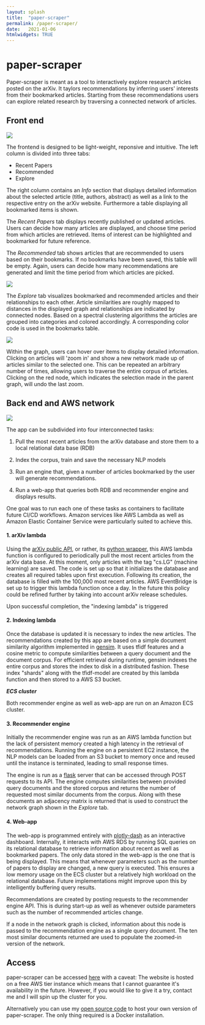 ```yaml
---
layout: splash
title:  "paper-scraper"
permalink: /paper-scraper/
date:   2021-01-06
htmlwidgets: TRUE
--- 
```


# paper-scraper

Paper-scraper is meant as a tool to interactively explore research articles posted on the arXiv. It taylors recommendations by inferring users' interests from their bookmarked articles. Starting from these recommendations users can explore related research by traversing a connected network of articles.

## Front end



![](../assets/img/paper-scraper/1.png)

The frontend is designed to be light-weight, reponsive and intuitive. 
The left column is divided into three tabs: 
- Recent Papers 
- Recommended 
- Explore

The right column contains an *Info* section that displays detailed information about the selected article (title, authors, abstract) as well as a link to the respective entry on the arXiv website. Furthermore a table displaying all bookmarked items is shown.

The *Recent Papers* tab displays recently published or updated articles. Users can decide how many articles are displayed, and choose time period from which articles are retrieved. Items of interest can be highlighted and bookmarked for future reference.

The *Recommended* tab shows articles that are recommended to users based on their bookmarks. If no bookmarks have been saved, this table will be empty. Again, users can decide how many recommendations are generated and limit the time period from which articles are picked.

![](../assets/img/paper-scraper/2.png)

The *Explore* tab visualizes bookmarked and recommended articles and their relationships to each other. Article similarities are roughly mapped to distances in the displayed graph and relationships are indicated by connected nodes. Based on a spectral clustering algorithms the articles are grouped into categories and colored accordingly. A corresponding color code is used in the bookmarks table. 

![](../assets/img/paper-scraper/3.png)

Within the graph, users can hover over items to display detailed information. Clicking on articles will 'zoom in' and show a new network made up of articles similar to the selected one. This can be repeated an arbitrary number of times, allowing users to traverse the entire corpus of articles. Clicking on the red node, which indicates the selection made in the parent graph, will undo the last zoom.


## Back end and AWS network

![](../assets/img/paper-scraper/aws_net.png)

The app can be subdivided into four interconnected tasks:

1. Pull the most recent articles from the arXiv database and store them to a local relational data base (RDB)

2. Index the corpus, train and save the necessary NLP models

3. Run an engine that, given a number of articles bookmarked by the user will generate recommendations.

4. Run a web-app that queries both RDB and recommender engine and displays results.

One goal was to run each one of these tasks as containers to facilitate future CI/CD workflows. Amazon services like AWS Lambda as well as Amazon Elastic Container Service were particularly suited to achieve this.


#### 1. arXiv lambda 

Using the [arXiv public API](https://arxiv.org/help/api/basics), or rather, its [python wrapper](https://pypi.org/project/arxiv/), this AWS lambda function is configured to periodically pull the most recent articles from the arXiv data base. At this moment, only articles with the tag "cs.LG" (machine learning) are saved. The code is set up so that it initializes the database and creates all required tables upon first execution. Following its creation, the database is filled with the 100,000 most recent articles. AWS EventBridge is set up to trigger this lambda function once a day. In the future this policy could be refined further by taking into account arXiv release schedules. 

Upon successful completion, the "indexing lambda" is triggered

#### 2. Indexing lambda

Once the database is updated it is necessary to index the new articles. The recommendations created by this app are based on a simple document similarity algorithm implemented in [gensim](https://radimrehurek.com/gensim/). It uses tfidf features and a cosine metric to compute similarities between a query document and the document corpus. For efficient retrieval during runtime, gensim indexes the entire corpus and stores the index to disk in a distributed fashion. These index "shards" along with the tfidf-model are created by this lambda function and then stored to a AWS S3 bucket.  

***ECS cluster***

Both recommender engine as well as web-app are run on an Amazon ECS cluster. 

#### 3. Recommender engine

Initially the recommender engine was run as an AWS lambda function but the lack of persistent memory created a high latency in the retrieval of recommendations. Running the engine on a persistent EC2 instance, the NLP models can be loaded from an S3 bucket to memory once and reused until the instance is terminated, leading to small response times. 

The engine is run as a [flask](https://flask.palletsprojects.com/en/1.1.x/) server that can be accessed through POST requests to its API. The engine computes similarities between provided query documents and the stored corpus and returns the number of requested most similar documents from the corpus. Along with these documents an adjacency matrix is returned that is used to construct the network graph shown in the *Explore* tab.

#### 4. Web-app

The web-app is programmed entirely with [plotly-dash](https://plotly.com/dash/) as an interactive dashboard. Internally, it interacts with AWS RDS by running SQL queries on its relational database to retrieve information about recent as well as bookmarked papers. The only data stored in the web-app is the one that is being displayed. This means that whenever parameters such as the number of papers to display are changed, a new query is executed. This ensures a low memory usage on the ECS cluster but a relatively high workload on the relational database. Future implementations might improve upon this by intelligently buffering query results. 

Recommendations are created by posting requests to the
recommender engine API. This is during start-up as well as whenever outside parameters such as the number of recommended  articles change. 

If a node in the network graph is clicked, information about this node is passed to the recommendation engine as a single query document. The ten most similar documents returned are used to populate the zoomed-in version of the network.

## Access

paper-scraper can be accessed [here](https://tinyurl.com/y4ko4ka) with a caveat: The website is hosted on a free AWS tier instance which means that I cannot guarantee it's availability in the future. However, if you would like to give it a try, contact me and I will spin up the cluster for you.

Alternatively you can use my [open source code](https://github.com/semodi/arxiv_app) to host your own version of paper-scraper. The only thing required is a Docker installation. 
